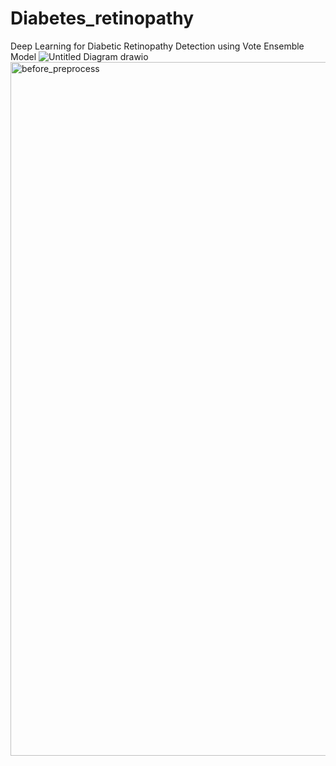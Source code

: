 # Diabetes_retinopathy
 Deep Learning for Diabetic Retinopathy Detection using Vote Ensemble Model
![Untitled Diagram drawio](https://github.com/aadivik/Diabetes_retinopathy/assets/109094673/1e120709-9678-4485-89a7-0e279f0534d2)
<img width="1110" alt="before_preprocess" src="https://github.com/aadivik/Diabetes_retinopathy/assets/109094673/f7c63243-1ec8-455f-bfd7-d74f1b0fae4a">
